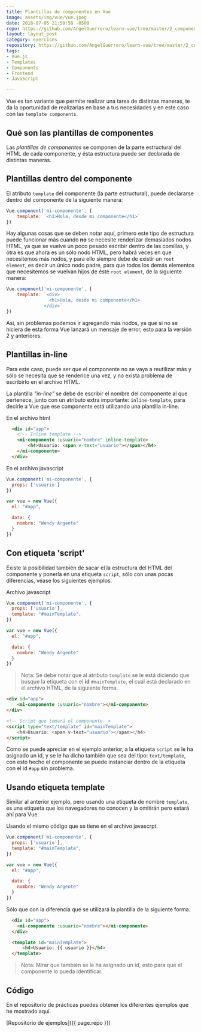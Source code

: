 ```yaml
---
title: Plantillas de componentes en Vue
image: assets/img/vue/vue.jpeg
date: 2018-07-05 21:50:58 -0500
repo: https://github.com/AngelGuerrero/learn-vue/tree/master/2_component-template
layout: layout_post
category: exercises
repository: https://github.com/AngelGuerrero/learn-vue/tree/master/2_component-template
tags:
- Vue.js
- Templates
- Components
- Frontend
- JavaScript

---
```

Vue es tan variante que permite realizar una tarea de distintas maneras, te da la oportunidad de realizarlas en base a tus necesidades y en este caso con las `template components`.

## Qué son las plantillas de componentes

Las _plantillas de componentes_ se componen de la parte estructural del HTML de cada componente, y ésta estructura puede ser declarada de distintas maneras.

## Plantillas dentro del componente

El atributo `template` del componente (la parte estructural), puede declararse dentro del componente de la siguiente manera:

```javascript
Vue.component('mi-componente', {
    template: `<h1>Hola, desde mi componente</h1>`
})
```

Hay algunas cosas que se deben notar aquí, primero este tipo de estructura puede funcionar más cuando **no** se necesite renderizar demasiados nodos HTML, ya que se vuelve un poco pesado escribir dentro de las comillas, y otra es que ahora es un sólo nodo HTML, pero habrá veces en que necesitemos más nodos, y para ello siempre debe de existir un `root element`, es decir un único nodo padre, para que todos los demás elementos que necesitemos se vuelvan hijos de éste `root element`, de la siguiente manera:

```javascript
Vue.component('mi-componente', {
    template: `<div>
                <h1>Hola, desde mi componente</h1>
              </div>`
})
```

Así, sin problemas podemos ir agregando más nodos, ya que si no se hiciera de esta forma Vue lanzará un mensaje de error, esto para la versión 2 y anteriores.

## Plantillas in-line

Para este caso, puede ser que el componente no se vaya a reutilizar más y sólo se necesita que se renderice una vez, y no exista problema de escribirlo en el archivo HTML.

La plantilla _"in-line"_ se debe de escribir el nombre del componente al que pertenece, junto con un atributo extra importante: `inline-template`, para decirle a Vue que ese componente está utilizando una plantilla in-line.

En el archivo html

```html
  <div id="app">
    <!-- Inline template -->
    <mi-componente :usuario="nombre" inline-template>
        <h4>Usuario: <span v-text="usuario"></span></h4>
    </mi-componente>
  </div>
```

En el archivo javascript

```javascript
Vue.component('mi-componente', {
  props: ['usuario']
})

var vue = new Vue({
  el: "#app",

  data: {
    nombre: "Wendy Argente"
  }
})
```

## Con etiqueta 'script'

Existe la posibilidad también de sacar el la estructura del HTML del componente y ponerla en una etiqueta `script`, sólo con unas pocas diferencias, véase los siguientes ejemplos.

Archivo javascript

```javascript
Vue.component('mi-componente', {
  props: ['usuario'],
  template: "#mainTemplate",
})

var vue = new Vue({
  el: "#app",

  data: {
    nombre: "Wendy Argente"
  }
})
```

> Nota: Se debe notar que al atributo  `template` se le está diciendo que busque la etiqueta con el __id__ `#mainTemplate`, el cual está declarado en el archivo HTML, de la siguiente forma.

```html
<div id="app">
    <mi-componente :usuario="nombre"></mi-componente>
</div>

<!-- Script que tomará el componente-->
<script type="text/template" id="mainTemplate">
    <h4>Usuario: <span v-text="usuario"></span></h4>
</script>
```

Como se puede apreciar en el ejemplo anterior, a la etiqueta `script` se le ha asignado un id, y se le ha dicho también que sea del tipo: `text/template`, con esto hecho el componente se puede instanciar dentro de la etiqueta con el id `#app` sin problema.

## Usando etiqueta template

Similar al anterior ejemplo, pero usando una etiqueta de nombre `template`, es una etiqueta que los navegadores no conocen y la omitirán pero estará ahí para Vue.

Usando el mismo código que se tiene en el archivo javascrpt.

```javascript
Vue.component('mi-componente', {
  props: ['usuario'],
  template: "#mainTemplate",
})

var vue = new Vue({
  el: "#app",

  data: {
    nombre: "Wendy Argente"
  }
})
```

Sólo que con la diferencia que se utilizará la plantilla de la siguiente forma.

```html
  <div id="app">
    <mi-componente :usuario="nombre"></mi-componente>
  </div>

  <template id="mainTemplate">
      <h4>Usuario: {{ usuario }}</h4>
  </template>
```

> Nota: Mirar que también se le ha asignado un id, esto para que el componente lo pueda identificar.

## Código

En el repositorio de prácticas puedes obtener los diferentes ejemplos que he mostrado aquí.

[Repositorio de ejemplos]({{ page.repo }})